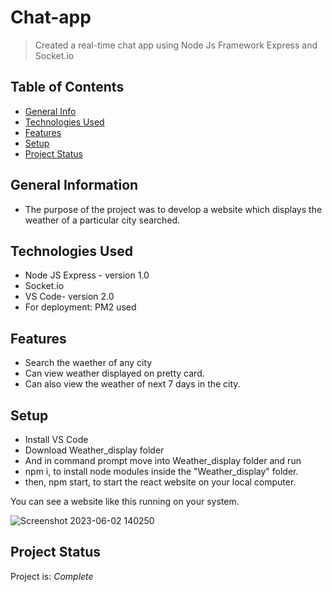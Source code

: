 # Chat-app
> Created a real-time chat app using Node Js Framework Express and Socket.io

## Table of Contents
* [General Info](#general-information)
* [Technologies Used](#technologies-used)
* [Features](#features)
* [Setup](#setup)
* [Project Status](#project-status)
<!-- * [License](#license) -->


## General Information
- The purpose of the project was to develop a website which displays the weather of a particular city searched.


## Technologies Used
- Node JS Express - version 1.0
- Socket.io
- VS Code- version 2.0
- For deployment: PM2 used


## Features
- Search the waether of any city
- Can view weather displayed on pretty card.
- Can also view the weather of next 7 days in the city.


## Setup
- Install VS Code
- Download Weather_display folder
- And in command prompt move into Weather_display folder and run
- npm i, to install node modules inside the "Weather_display" folder.
- then, npm start, to start the react website on your local computer.

You can see a website like this running on your system.

![Screenshot 2023-06-02 140250](https://github.com/Mansiverma88/Weather_display/assets/98829045/502da807-e2db-4da0-84e4-352635eac477)


## Project Status
Project is: _Complete_ 



